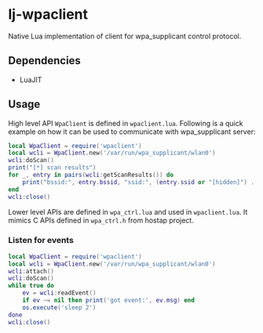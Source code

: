 lj-wpaclient
============

Native Lua implementation of client for wpa_supplicant control protocol.


Dependencies
------------

 * LuaJIT


Usage
-----
High level API `WpaClient` is defined in `wpaclient.lua`. Following is a quick
example on how it can be used to communicate with wpa_supplicant server:

```lua
local WpaClient = require('wpaclient')
local wcli = WpaClient.new('/var/run/wpa_supplicant/wlan0')
wcli:doScan()
print("[*] scan results")
for _, entry in pairs(wcli:getScanResults()) do
    print("bssid:", entry.bssid, "ssid:", (entry.ssid or "[hidden]") .. "  " .. entry.flags)
end
wcli:close()
```

Lower level APIs are defined in `wpa_ctrl.lua` and used in `wpaclient.lua`. It
mimics C APIs defined in `wpa_ctrl.h` from hostap project.


### Listen for events

```lua
local WpaClient = require('wpaclient')
local wcli = WpaClient.new('/var/run/wpa_supplicant/wlan0')
wcli:attach()
wcli:doScan()
while true do
    ev = wcli:readEvent()
    if ev ~= nil then print('got event:', ev.msg) end
    os.execute('sleep 2')
done
wcli:close()
```

